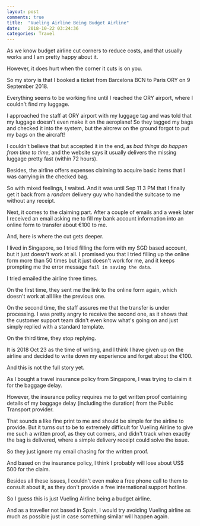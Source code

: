 ```yaml
---
layout: post
comments: true
title:  "Vueling Airline Being Budget Airline"
date:   2018-10-22 03:24:36
categories: Travel
---
```


As we know budget airline cut corners to reduce costs, and that usually works and I am pretty happy about it. 

However, it does hurt when the corner it cuts is on you. 

So my story is that I booked a ticket from Barcelona BCN to Paris ORY on 9 September 2018. 

Everything seems to be working fine until I reached the ORY airport, where I couldn't find my luggage.

I approached the staff at ORY airport with my luggage tag and was told that my luggage doesn't even make it on the aeroplane!  So they tagged my bags and checked it into the system, but the aircrew on the ground forgot to put my bags on the aircraft! 

I couldn't believe that but accepted it in the end, as *bad things do happen from time to time*, and the website says it usually delivers the missing luggage pretty fast (within 72 hours). 

Besides, the airline offers expenses claiming to acquire basic items that I was carrying in the checked bag.

So with mixed feelings, I waited. And it was until Sep 11 3 PM that I finally get it back from a *random* delivery guy who handed the suitcase to me without any receipt. 

Next, it comes to the claiming part. After a couple of emails and a week later I received an email asking me to fill my bank account information into an online form to transfer about €100 to me. 

And, here is where the cut gets deeper. 

I lived in Singapore, so I tried filling the form with my SGD based account, but it just doesn't work at all. I promised you that I tried filling up the online form more than 50 times but it just doesn't work for me, and it keeps prompting me the error message  `fail in saving the data`. 

I tried emailed the airline three times.

On the first time, they sent me the link to the online form again, which doesn't work at all like the previous one.

On the second time, the staff assures me that the transfer is under processing. I was pretty angry to receive the second one, as it shows that the customer support team didn't even know what's going on and just simply replied with a standard template. 

On the third time, they stop replying. 

It is 2018 Oct 23 as the time of writing, and I think I have given up on the airline and decided to write down my experience and forget about the €100.

And this is not the full story yet. 

As I bought a travel insurance policy from Singapore, I was trying to claim it for the baggage delay. 

However, the insurance policy requires me to get written proof containing details of my baggage delay (including the duration) from the Public Transport provider. 

That sounds a like fine print to me and should be simple for the airline to provide. But it turns out to be to extremely difficult for Vueling Airline to give me such a written proof, as they cut corners, and didn't track when exactly the bag is delivered, where a simple delivery receipt could solve the issue.

So they just ignore my email chasing for the written proof. 

And based on the insurance policy, I think I probably will lose about US$ 500 for the claim. 

Besides all these issues, I couldn't even make a free phone call to them to consult about it, as they don't provide a free international support hotline. 

So I guess this is just Vueling Airline being a budget airline.

And as a traveller not based in Spain, I would try avoiding Vueling airline as much as possible just in case something similar will happen again. 
